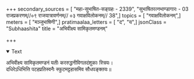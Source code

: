 +++
secondary_sources = [ "महा-सुभाषित-सङ्ग्रहः - 2339", "सुभाषितरत्नभाण्डागारः -  03 राजप्रकरणम्//०९ राजयात्रावर्णनम्// ०३ गवाक्षविलोकनम्// 38",]
topics = [ "गवाक्षविलोकनम्",]
meters = [ "मञ्जुभाषिणी",]
pratimaalaa_letters = [ "द", "य",]
jsonClass = "Subhaashita"
title = "अभिवीक्ष्य सामिकृतमण्डनम्"

+++

<details open><summary>Text</summary>

अभिवीक्ष्य सामिकृतमण्डनं यतीः कररुद्धनीविगलदंशुकाः स्त्रियः।  
दधिरेऽधिभित्ति पटहप्रतिस्वनैः स्फुटमट्टहासमिव सौधपङ्क्तयः॥
</details>
